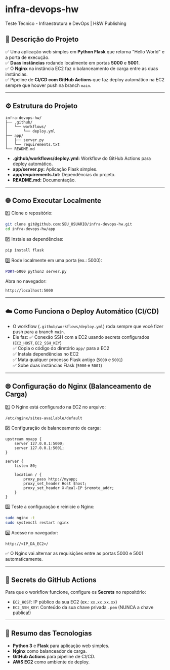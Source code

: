 # infra-devops-hw
Teste Técnico - Infraestrutura e DevOps | H&W Publishing

## 🚀 Descrição do Projeto

✅ Uma aplicação web simples em **Python Flask** que retorna "Hello World" e a porta de execução.  
✅ **Duas instâncias** rodando localmente em portas **5000** e **5001**.  
✅ O **Nginx** na instância EC2 faz o balanceamento de carga entre as duas instâncias.  
✅ Pipeline de **CI/CD com GitHub Actions** que faz deploy automático na EC2 sempre que houver push na branch `main`.

---

## ⚙️ Estrutura do Projeto

```
infra-devops-hw/
├── .github/
│   └── workflows/
│       └── deploy.yml
├── app/
│   ├── server.py
│   └── requirements.txt
└── README.md
```

- **.github/workflows/deploy.yml:** Workflow do GitHub Actions para deploy automático.  
- **app/server.py:** Aplicação Flask simples.  
- **app/requirements.txt:** Dependências do projeto.  
- **README.md:** Documentação.

---

## 🌐 Como Executar Localmente

1️⃣ Clone o repositório:
```bash
git clone git@github.com:SEU_USUARIO/infra-devops-hw.git
cd infra-devops-hw/app
```

2️⃣ Instale as dependências:
```bash
pip install flask
```

3️⃣ Rode localmente em uma porta (ex.: 5000):
```bash
PORT=5000 python3 server.py
```

Abra no navegador:
```
http://localhost:5000
```

---

## ☁️ Como Funciona o Deploy Automático (CI/CD)

- O workflow (`.github/workflows/deploy.yml`) roda sempre que você fizer push para a branch `main`.
- Ele faz:
  ✅ Conexão SSH com a EC2 usando secrets configurados (`EC2_HOST`, `EC2_SSH_KEY`)  
  ✅ Copia o código do diretório `app/` para a EC2  
  ✅ Instala dependências no EC2  
  ✅ Mata qualquer processo Flask antigo (`5000` e `5001`)  
  ✅ Sobe duas instâncias Flask (`5000` e `5001`)

---

## 🌐 Configuração do Nginx (Balanceamento de Carga)

1️⃣ O Nginx está configurado na EC2 no arquivo:
```bash
/etc/nginx/sites-available/default
```

2️⃣ Configuração de balanceamento de carga:
```
upstream myapp {
    server 127.0.0.1:5000;
    server 127.0.0.1:5001;
}

server {
    listen 80;

    location / {
        proxy_pass http://myapp;
        proxy_set_header Host $host;
        proxy_set_header X-Real-IP $remote_addr;
    }
}
```

3️⃣ Teste a configuração e reinicie o Nginx:
```bash
sudo nginx -t
sudo systemctl restart nginx
```

4️⃣ Acesse no navegador:
```
http://<IP_DA_EC2>/
```
✅ O Nginx vai alternar as requisições entre as portas 5000 e 5001 automaticamente.

---

## 🔑 Secrets do GitHub Actions

Para que o workflow funcione, configure os **Secrets** no repositório:
- `EC2_HOST`: IP público da sua EC2 (ex.: `xx.xx.xx.xx`)
- `EC2_SSH_KEY`: Conteúdo da sua chave privada `.pem` (NUNCA a chave pública!)

---

## 📝 Resumo das Tecnologias

- **Python 3** e **Flask** para aplicação web simples.  
- **Nginx** como balanceador de carga.  
- **GitHub Actions** para pipeline de CI/CD.  
- **AWS EC2** como ambiente de deploy.

